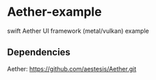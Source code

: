 # Aether-example
swift Aether UI framework (metal/vulkan) example

## Dependencies

Aether: https://github.com/aestesis/Aether.git

